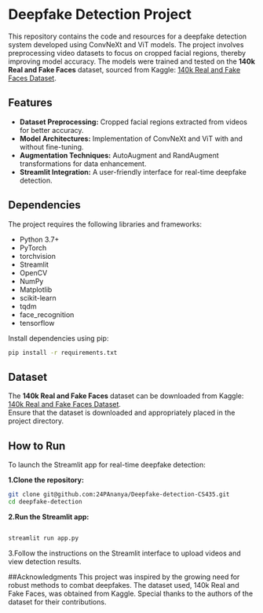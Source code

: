 # Deepfake Detection Project

This repository contains the code and resources for a deepfake detection system developed using ConvNeXt and ViT models. The project involves preprocessing video datasets to focus on cropped facial regions, thereby improving model accuracy. The models were trained and tested on the **140k Real and Fake Faces** dataset, sourced from Kaggle: [140k Real and Fake Faces Dataset](https://www.kaggle.com/datasets/).

## Features

- **Dataset Preprocessing:** Cropped facial regions extracted from videos for better accuracy.  
- **Model Architectures:** Implementation of ConvNeXt and ViT with and without fine-tuning.  
- **Augmentation Techniques:** AutoAugment and RandAugment transformations for data enhancement.  
- **Streamlit Integration:** A user-friendly interface for real-time deepfake detection.

## Dependencies

The project requires the following libraries and frameworks:

- Python 3.7+  
- PyTorch  
- torchvision  
- Streamlit  
- OpenCV  
- NumPy  
- Matplotlib  
- scikit-learn  
- tqdm  
- face_recognition  
- tensorflow  

Install dependencies using pip:

```bash
pip install -r requirements.txt
```
## Dataset

The **140k Real and Fake Faces** dataset can be downloaded from Kaggle: [140k Real and Fake Faces Dataset](https://www.kaggle.com/datasets/).  
Ensure that the dataset is downloaded and appropriately placed in the project directory.

## How to Run

To launch the Streamlit app for real-time deepfake detection:

**1.Clone the repository:**

```bash
git clone git@github.com:24PAnanya/Deepfake-detection-CS435.git
cd deepfake-detection
```

**2.Run the Streamlit app:**

```bash

streamlit run app.py
```
3.Follow the instructions on the Streamlit interface to upload videos and view detection results.

##Acknowledgments
This project was inspired by the growing need for robust methods to combat deepfakes. The dataset used, 140k Real and Fake Faces, was obtained from Kaggle. Special thanks to the authors of the dataset for their contributions.

